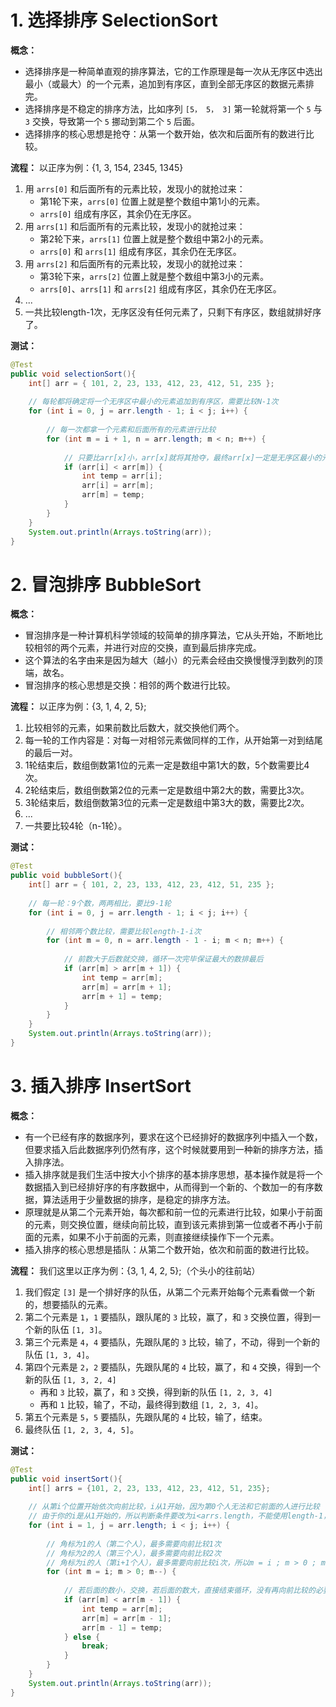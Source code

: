 # 1. 选择排序 SelectionSort

**概念：** 
- 选择排序是一种简单直观的排序算法，它的工作原理是每一次从无序区中选出最小（或最大）的一个元素，追加到有序区，直到全部无序区的数据元素排完。
- 选择排序是不稳定的排序方法，比如序列 `[5， 5， 3]` 第一轮就将第一个 `5` 与 `3` 交换，导致第一个 `5` 挪动到第二个 `5` 后面。
- 选择排序的核心思想是抢夺：从第一个数开始，依次和后面所有的数进行比较。

**流程：** 以正序为例：{1, 3, 154, 2345, 1345}
1. 用 `arrs[0]` 和后面所有的元素比较，发现小的就抢过来：
    - 第1轮下来，`arrs[0]` 位置上就是整个数组中第1小的元素。
    - `arrs[0]` 组成有序区，其余仍在无序区。
2. 用 `arrs[1]` 和后面所有的元素比较，发现小的就抢过来：
    - 第2轮下来，`arrs[1]` 位置上就是整个数组中第2小的元素。
    - `arrs[0]` 和 `arrs[1]` 组成有序区，其余仍在无序区。
3. 用 `arrs[2]` 和后面所有的元素比较，发现小的就抢过来：
    - 第3轮下来，`arrs[2]` 位置上就是整个数组中第3小的元素。
    - `arrs[0]`、`arrs[1]` 和 `arrs[2]` 组成有序区，其余仍在无序区。
4. ...
5. 一共比较length-1次，无序区没有任何元素了，只剩下有序区，数组就排好序了。

**测试：**
```java
@Test
public void selectionSort(){
    int[] arr = { 101, 2, 23, 133, 412, 23, 412, 51, 235 };
    
    // 每轮都将确定将一个无序区中最小的元素追加到有序区，需要比较N-1次
    for (int i = 0, j = arr.length - 1; i < j; i++) {
    
        // 每一次都拿一个元素和后面所有的元素进行比较
        for (int m = i + 1, n = arr.length; m < n; m++) {
        
            // 只要比arr[x]小，arr[x]就将其抢夺，最终arr[x]一定是无序区最小的元素
            if (arr[i] < arr[m]) {
                int temp = arr[i];
                arr[i] = arr[m];
                arr[m] = temp;
            }
        }
    }
    System.out.println(Arrays.toString(arr));
}
```

# 2. 冒泡排序 BubbleSort

**概念：** 
- 冒泡排序是一种计算机科学领域的较简单的排序算法，它从头开始，不断地比较相邻的两个元素，并进行对应的交换，直到最后排序完成。
- 这个算法的名字由来是因为越大（越小）的元素会经由交换慢慢浮到数列的顶端，故名。
- 冒泡排序的核心思想是交换：相邻的两个数进行比较。

**流程：** 以正序为例：{3, 1, 4, 2, 5};
1. 比较相邻的元素，如果前数比后数大，就交换他们两个。
2. 每一轮的工作内容是：对每一对相邻元素做同样的工作，从开始第一对到结尾的最后一对。
3. 1轮结束后，数组倒数第1位的元素一定是数组中第1大的数，5个数需要比4次。
4. 2轮结束后，数组倒数第2位的元素一定是数组中第2大的数，需要比3次。
5. 3轮结束后，数组倒数第3位的元素一定是数组中第3大的数，需要比2次。
6. ...
7. 一共要比较4轮（n-1轮）。

**测试：**
```java
@Test
public void bubbleSort(){
    int[] arr = { 101, 2, 23, 133, 412, 23, 412, 51, 235 };
    
    // 每一轮：9个数，两两相比，要比9-1轮
    for (int i = 0, j = arr.length - 1; i < j; i++) {
    
        // 相邻两个数比较，需要比较length-1-i次
        for (int m = 0, n = arr.length - 1 - i; m < n; m++) {
        
            // 前数大于后数就交换，循环一次完毕保证最大的数排最后
            if (arr[m] > arr[m + 1]) {
                int temp = arr[m];
                arr[m] = arr[m + 1];
                arr[m + 1] = temp;
            }
        }
    }
    System.out.println(Arrays.toString(arr));
}
```

# 3. 插入排序 InsertSort

**概念：** 
- 有一个已经有序的数据序列，要求在这个已经排好的数据序列中插入一个数，但要求插入后此数据序列仍然有序，这个时候就要用到一种新的排序方法，插入排序法。
- 插入排序就是我们生活中按大小个排序的基本排序思想，基本操作就是将一个数据插入到已经排好序的有序数据中，从而得到一个新的、个数加一的有序数据，算法适用于少量数据的排序，是稳定的排序方法。
- 原理就是从第二个元素开始，每次都和前一位的元素进行比较，如果小于前面的元素，则交换位置，继续向前比较，直到该元素排到第一位或者不再小于前面的元素，如果不小于前面的元素，则直接继续操作下一个元素。
- 插入排序的核心思想是插队：从第二个数开始，依次和前面的数进行比较。

**流程：** 我们这里以正序为例：{3, 1, 4, 2, 5};（个头小的往前站）
1. 我们假定 `[3]` 是一个排好序的队伍，从第二个元素开始每个元素看做一个新的，想要插队的元素。
2. 第二个元素是 `1`，`1` 要插队，跟队尾的 `3` 比较，赢了，和 `3` 交换位置，得到一个新的队伍 `[1, 3]`。
3. 第三个元素是 `4`，`4` 要插队，先跟队尾的 `3` 比较，输了，不动，得到一个新的队伍 `[1, 3, 4]`。
4. 第四个元素是 `2`，`2` 要插队，先跟队尾的 `4` 比较，赢了，和 `4` 交换，得到一个新的队伍 `[1, 3, 2, 4]`
    - 再和 `3` 比较，赢了，和 `3` 交换，得到新的队伍 `[1, 2, 3, 4]`
    - 再和 `1` 比较，输了，不动，最终得到数组 `[1, 2, 3, 4]`。
5. 第五个元素是 `5`，`5` 要插队，先跟队尾的 `4` 比较，输了，结束。
6. 最终队伍 `[1, 2, 3, 4, 5]`。

**测试：**
```java
@Test
public void insertSort(){
    int[] arrs = {101, 2, 23, 133, 412, 23, 412, 51, 235};
    
    // 从第i个位置开始依次向前比较，i从1开始，因为第0个人无法和它前面的人进行比较
    // 由于你的i是从1开始的，所以判断条件要改为i<arrs.length，不能使用length-1，否则会少比一次
    for (int i = 1, j = arr.length; i < j; i++) {
        
        // 角标为1的人（第二个人），最多需要向前比较1次
        // 角标为2的人（第三个人），最多需要向前比较2次
        // 角标为i的人（第i+1个人），最多需要向前比较i次，所以m = i ; m > 0 ; m--
        for (int m = i; m > 0; m--) {
        
            // 若后面的数小，交换，若后面的数大，直接结束循环，没有再向前比较的必要
            if (arr[m] < arr[m - 1]) {
                int temp = arr[m];
                arr[m] = arr[m - 1];
                arr[m - 1] = temp;
            } else {
                break;
            }
        }
    }
    System.out.println(Arrays.toString(arr));
}
```